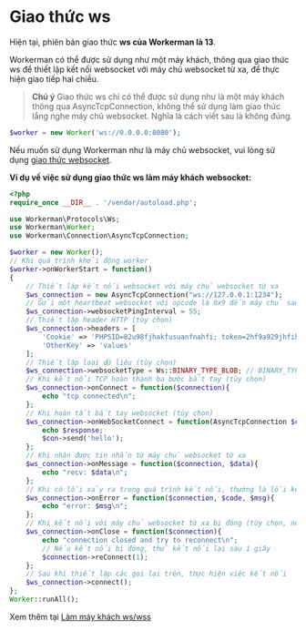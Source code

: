 # Giao thức ws

Hiện tại, phiên bản giao thức **ws của Workerman là 13**.

Workerman có thể được sử dụng như một máy khách, thông qua giao thức ws để thiết lập kết nối websocket với máy chủ websocket từ xa, để thực hiện giao tiếp hai chiều.

> **Chú ý**
> Giao thức ws chỉ có thể được sử dụng như là một máy khách thông qua AsyncTcpConnection, không thể sử dụng làm giao thức lắng nghe máy chủ websocket. Nghĩa là cách viết sau là không đúng.

```php
$worker = new Worker('ws://0.0.0.0:8080');
```

Nếu muốn sử dụng Workerman như là máy chủ websocket, vui lòng sử dụng [giao thức websocket](about-websocket.md).

**Ví dụ về việc sử dụng giao thức ws làm máy khách websocket:**

```php
<?php
require_once __DIR__ . '/vendor/autoload.php';

use Workerman\Protocols\Ws;
use Workerman\Worker;
use Workerman\Connection\AsyncTcpConnection;

$worker = new Worker();
// Khi quá trình khởi động worker
$worker->onWorkerStart = function()
{
    // Thiết lập kết nối websocket với máy chủ websocket từ xa
    $ws_connection = new AsyncTcpConnection("ws://127.0.0.1:1234");
    // Gửi một heartbeat websocket với opcode là 0x9 đến máy chủ sau mỗi 55 giây (tùy chọn)
    $ws_connection->websocketPingInterval = 55;
    // Thiết lập header HTTP (tùy chọn)
    $ws_connection->headers = [
        'Cookie' => 'PHPSID=82u98fjhakfusuanfnahfi; token=2hf9a929jhfihaf9i',
        'OtherKey' => 'values'
    ];
    // Thiết lập loại dữ liệu (tùy chọn)
    $ws_connection->websocketType = Ws::BINARY_TYPE_BLOB; // BINARY_TYPE_BLOB cho dạng text BINARY_TYPE_ARRAYBUFFER cho dạng nhị phân
    // Khi kết nối TCP hoàn thành ba bước bắt tay (tùy chọn)
    $ws_connection->onConnect = function($connection){
        echo "tcp connected\n";
    };
    // Khi hoàn tất bắt tay websocket (tùy chọn)
    $ws_connection->onWebSocketConnect = function(AsyncTcpConnection $con, $response) {
        echo $response;
        $con->send('hello');
    };
    // Khi nhận được tin nhắn từ máy chủ websocket từ xa
    $ws_connection->onMessage = function($connection, $data){
        echo "recv: $data\n";
    };
    // Khi có lỗi xảy ra trong quá trình kết nối, thường là lỗi kết nối máy chủ websocket từ xa thất bại (tùy chọn)
    $ws_connection->onError = function($connection, $code, $msg){
        echo "error: $msg\n";
    };
    // Khi kết nối với máy chủ websocket từ xa bị đóng (tùy chọn, nên thêm để kết nối lại)
    $ws_connection->onClose = function($connection){
        echo "connection closed and try to reconnect\n";
        // Nếu kết nối bị đóng, thử kết nối lại sau 1 giây
        $connection->reConnect(1);
    };
    // Sau khi thiết lập các gọi lại trên, thực hiện việc kết nối
    $ws_connection->connect();
};
Worker::runAll();
```

Xem thêm tại [Làm máy khách ws/wss](../faq/as-wss-client.md)

